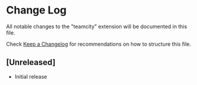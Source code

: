 # Change Log

All notable changes to the "teamcity" extension will be documented in this file.

Check [Keep a Changelog](http://keepachangelog.com/) for recommendations on how to structure this file.

## [Unreleased]

- Initial release